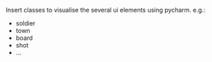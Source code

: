 Insert classes to visualise the several ui elements using pycharm.
e.g.:
 - soldier
 - town
 - board
 - shot
 - ...
